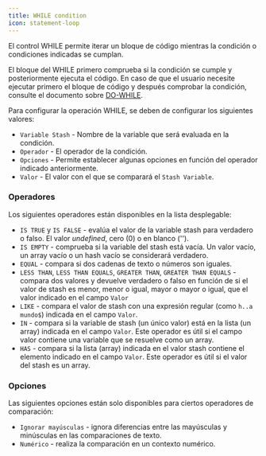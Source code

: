 ```yaml
---
title: WHILE condition
icon: statement-loop
---
```


El control WHILE permite iterar un bloque de código mientras la condición o condiciones indicadas se cumplan.

El bloque del WHILE primero comprueba si la condición se cumple y posteriormente ejecuta el código. En caso de que el usuario necesite ejecutar primero el bloque de código y después comprobar la condición, consulte el documento sobre [DO-WHILE](rules/palette/control/do-while).

Para configurar la operación WHILE, se deben de configurar los siguientes valores:

- `Variable Stash` - Nombre de la variable que será evaluada en la condición.
- `Operador` - El operador de la condición.
- `Opciones` - Permite establecer algunas opciones en función del operador indicado anteriormente.
- `Valor` - El valor con el que se comparará el `Stash Variable`.

### Operadores

Los siguientes operadores están disponibles en la lista desplegable:

- `IS TRUE` y `IS FALSE` - evalúa el valor de la variable stash para verdadero o falso. El valor *undefined*, cero (0) o en blanco ('').
- `IS EMPTY` - comprueba si la variable del stash está vacía. Un valor vacío, un array vacío o un hash vacío se considerará verdadero.
- `EQUAL` - compara si dos cadenas de texto o números son iguales.
- `LESS THAN`, `LESS THAN EQUALS`, `GREATER THAN`, `GREATER THAN EQUALS` - compara dos valores y devuelve verdadero o falso en función de si el valor de stash es menor, menor o igual, mayor o mayor o igual, que el valor indicado en el campo `Valor`
- `LIKE` - compara el valor de stash con una expresión regular (como `h..a mundo$`) indicada en el campo `Valor`.
- `IN` - compara si la variable de stash (un único valor) está en la lista (un array) indicada en el campo `Valor`. Este operador es útil si el campo valor contiene una variable que se resuelve como un array.
- `HAS` - compara si la lista (array) indicada en el valor stash contiene el elemento indicado en el campo `Valor`. Este operador es útil si el valor del stash es un array.

### Opciones

Las siguientes opciones están solo disponibles para ciertos operadores de comparación:

- `Ignorar mayúsculas` - ignora diferencias entre las mayúsculas y minúsculas en las comparaciones de texto.
- `Numérico` - realiza la comparación en un contexto numérico.

